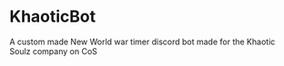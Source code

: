 # KhaoticBot
A custom made New World war timer discord bot made for the Khaotic Soulz company on CoS
